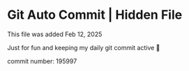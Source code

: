 # Git Auto Commit | Hidden File

This file was added Feb 12, 2025

Just for fun and keeping my daily git commit active 🤪

commit number: 195997
